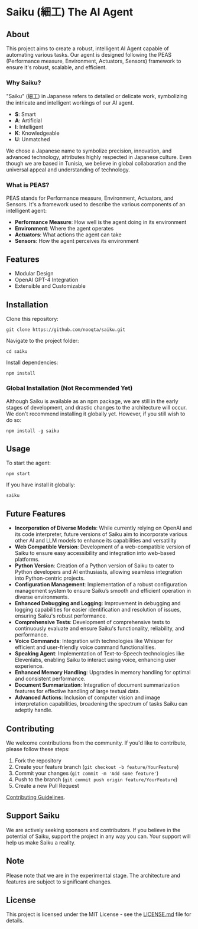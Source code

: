 # Saiku (細工) The AI Agent

## About

This project aims to create a robust, intelligent AI Agent capable of automating various tasks. Our agent is designed following the PEAS (Performance measure, Environment, Actuators, Sensors) framework to ensure it's robust, scalable, and efficient.

### Why Saiku?

"Saiku" (細工) in Japanese refers to detailed or delicate work, symbolizing the intricate and intelligent workings of our AI agent. 

- **S**: Smart
- **A**: Artificial
- **I**: Intelligent
- **K**: Knowledgeable
- **U**: Unmatched

We chose a Japanese name to symbolize precision, innovation, and advanced technology, attributes highly respected in Japanese culture. Even though we are based in Tunisia, we believe in global collaboration and the universal appeal and understanding of technology.

### What is PEAS?

PEAS stands for Performance measure, Environment, Actuators, and Sensors. It's a framework used to describe the various components of an intelligent agent:

- **Performance Measure**: How well is the agent doing in its environment
- **Environment**: Where the agent operates
- **Actuators**: What actions the agent can take
- **Sensors**: How the agent perceives its environment

## Features

- Modular Design
- OpenAI GPT-4 Integration
- Extensible and Customizable

## Installation

Clone this repository:

```
git clone https://github.com/nooqta/saiku.git
```

Navigate to the project folder:

```
cd saiku
```

Install dependencies:

```
npm install
```

### Global Installation (Not Recommended Yet)

Although Saiku is available as an npm package, we are still in the early stages of development, and drastic changes to the architecture will occur. We don't recommend installing it globally yet. However, if you still wish to do so:

```
npm install -g saiku
```

## Usage

To start the agent:

```
npm start
```

If you have install it globally:

```
saiku
```
## Future Features

- **Incorporation of Diverse Models**: While currently relying on OpenAI and its code interpreter, future versions of Saiku aim to incorporate various other AI and LLM models to enhance its capabilities and versatility
- **Web Compatible Version**: Development of a web-compatible version of Saiku to ensure easy accessibility and integration into web-based platforms.
- **Python Version**: Creation of a Python version of Saiku to cater to Python developers and AI enthusiasts, allowing seamless integration into Python-centric projects.
- **Configuration Management**: Implementation of a robust configuration management system to ensure Saiku’s smooth and efficient operation in diverse environments.
- **Enhanced Debugging and Logging**: Improvement in debugging and logging capabilities for easier identification and resolution of issues, ensuring Saiku's robust performance.
- **Comprehensive Tests**: Development of comprehensive tests to continuously evaluate and ensure Saiku's functionality, reliability, and performance.
- **Voice Commands**: Integration with technologies like Whisper for efficient and user-friendly voice command functionalities.
- **Speaking Agent**: Implementation of Text-to-Speech technologies like Elevenlabs, enabling Saiku to interact using voice, enhancing user experience.
- **Enhanced Memory Handling**: Upgrades in memory handling for optimal and consistent performance.
- **Document Summarization**: Integration of document summarization features for effective handling of large textual data.
- **Advanced Actions**: Inclusion of computer vision and image interpretation capabilities, broadening the spectrum of tasks Saiku can adeptly handle.

## Contributing

We welcome contributions from the community. If you'd like to contribute, please follow these steps:

1. Fork the repository
2. Create your feature branch (`git checkout -b feature/YourFeature`)
3. Commit your changes (`git commit -m 'Add some feature'`)
4. Push to the branch (`git commit push origin feature/YourFeature`)
5. Create a new Pull Request

[Contributing Guidelines](CONTRIBUTING.md).

## Support Saiku

We are actively seeking sponsors and contributors. If you believe in the potential of Saiku, support the project in any way you can. Your support will help us make Saiku a reality.

## Note

Please note that we are in the experimental stage. The architecture and features are subject to significant changes.

## License

This project is licensed under the MIT License - see the [LICENSE.md](LICENSE.md) file for details.